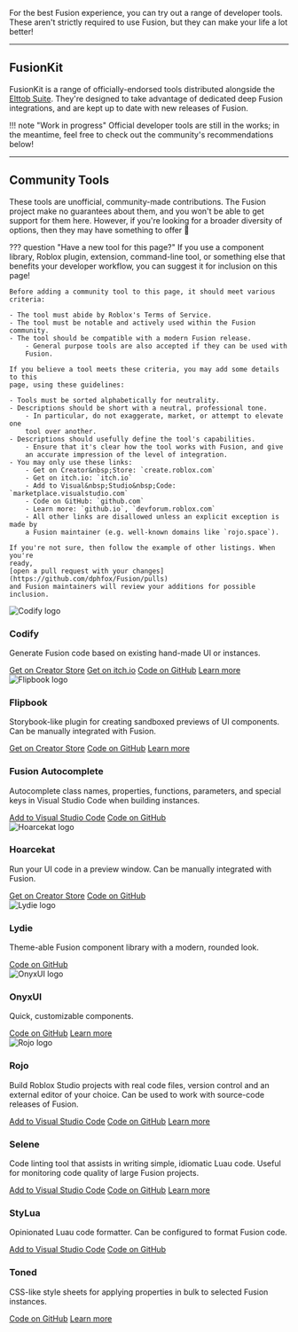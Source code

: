 For the best Fusion experience, you can try out a range of developer tools. 
These aren't strictly required to use Fusion, but they can make your life a lot
better!

-----

## FusionKit

FusionKit is a range of officially-endorsed tools distributed alongside the
[Elttob&nbsp;Suite](https://suite.elttob.uk/). They're designed to take
advantage of dedicated deep Fusion integrations, and are kept up to date with
new releases of Fusion.

!!! note "Work in progress"
	Official developer tools are still in the works; in the meantime, feel 
	free to check out the community's recommendations below!

-----

## Community Tools

These tools are unofficial, community-made contributions. The Fusion project
make no guarantees about them, and you won't be able to get support for them
here. However, if you're looking for a broader diversity of options, then they
may have something to offer 🙂

??? question "Have a new tool for this page?"
	If you use a component library, Roblox plugin, extension, command-line tool,
	or something else that benefits your developer workflow, you can suggest it
	for inclusion on this page!

	Before adding a community tool to this page, it should meet various
	criteria:

	- The tool must abide by Roblox's Terms of Service.
	- The tool must be notable and actively used within the Fusion community.
	- The tool should be compatible with a modern Fusion release.
		- General purpose tools are also accepted if they can be used with
		Fusion.

	If you believe a tool meets these criteria, you may add some details to this
	page, using these guidelines:

	- Tools must be sorted alphabetically for neutrality.
	- Descriptions should be short with a neutral, professional tone.
		- In particular, do not exaggerate, market, or attempt to elevate one
		tool over another.
	- Descriptions should usefully define the tool's capabilities.
		- Ensure that it's clear how the tool works with Fusion, and give
		an accurate impression of the level of integration.
	- You may only use these links:
		- Get on Creator&nbsp;Store: `create.roblox.com`
		- Get on itch.io: `itch.io`
		- Add to Visual&nbsp;Studio&nbsp;Code: `marketplace.visualstudio.com`
		- Code on GitHub: `github.com`
		- Learn more: `github.io`, `devforum.roblox.com`
		- All other links are disallowed unless an explicit exception is made by
		a Fusion maintainer (e.g. well-known domains like `rojo.space`).

	If you're not sure, then follow the example of other listings. When you're
	ready,
	[open a pull request with your changes](https://github.com/dphfox/Fusion/pulls) 
	and Fusion maintainers will review your additions for possible inclusion.

<section class="fusiondoc-devtool-gallery">
	<article class="fusiondoc-devtool-entry">
		<img src="community/codify.png" alt="Codify logo">
		<h3>Codify</h3>
		<p>
			Generate Fusion code based on existing hand-made UI or instances.
		</p>
		<nav>
			<a href="https://create.roblox.com/store/asset/4749111907">Get on Creator&nbsp;Store</a>
			<a href="https://cxmeel.itch.io/codify">Get on itch.io</a>
			<a href="https://github.com/cxmeel/codify-plugin">Code on GitHub</a>
			<a href="https://devforum.roblox.com/t//473076">Learn more</a>
		</nav>
	</article>
	<article class="fusiondoc-devtool-entry">
		<img src="community/flipbook.png" alt="Flipbook logo">
		<h3>Flipbook</h3>
		<p>
			Storybook-like plugin for creating sandboxed previews of UI
			components.
			Can be manually integrated with Fusion.
		</p>
		<nav>
			<a href="https://create.roblox.com/store/asset/8517129161">Get on Creator&nbsp;Store</a>
			<a href="https://github.com/flipbook-labs/flipbook">Code on GitHub</a>
			<a href="https://flipbook-labs.github.io/flipbook/">Learn more</a>
		</nav>
	</article>
	<article class="fusiondoc-devtool-entry">
		<h3>Fusion Autocomplete</h3>
		<p>
			Autocomplete class names, properties, functions, parameters, and
			special keys in Visual&nbsp;Studio&nbsp;Code when building instances.
		</p>
		<nav>
			<a href="https://marketplace.visualstudio.com/items?itemName=Virtual.fusionautocomplete">Add to Visual Studio Code</a>
			<a href="https://github.com/VirtualButFake/fusion_autocomplete">Code on GitHub</a>
		</nav>
	</article>
	<article class="fusiondoc-devtool-entry">
		<img src="community/hoarcekat.png" alt="Hoarcekat logo">
		<h3>Hoarcekat</h3>
		<p>
			Run your UI code in a preview window. Can be manually integrated
			with Fusion.
		</p>
		<nav>
			<a href="https://create.roblox.com/store/asset/4621580428">Get on Creator&nbsp;Store</a>
			<a href="https://github.com/Kampfkarren/hoarcekat">Code on GitHub</a>
		</nav>
	</article>
	<article class="fusiondoc-devtool-entry">
		<img src="community/lydie.png" alt="Lydie logo">
		<h3>Lydie</h3>
		<p>
			Theme-able Fusion component library with a modern, rounded look. 
		</p>
		<nav>
			<a href="https://github.com/7kayoh/Lydie">Code on GitHub</a>
		</nav>
	</article>
	<article class="fusiondoc-devtool-entry">
		<img src="community/onyxui.png" alt="OnyxUI logo">
		<h3>OnyxUI</h3>
		<p>
			Quick, customizable components.
		</p>
		<nav>
			<a href="https://github.com/ImAvafe/OnyxUI">Code on GitHub</a>
			<a href="https://imavafe.github.io/OnyxUI">Learn more</a>
		</nav>
	</article>
	<article class="fusiondoc-devtool-entry">
		<img src="community/rojo.png" alt="Rojo logo">
		<h3>Rojo</h3>
		<p>
			Build Roblox&nbsp;Studio projects with real code files, version
			control and an external editor of your choice. Can be used to work
			with source-code releases of Fusion.
		</p>
		<nav>
			<a href="https://marketplace.visualstudio.com/items?itemName=evaera.vscode-rojo">Add to Visual&nbsp;Studio&nbsp;Code</a>
			<a href="https://github.com/rojo-rbx/rojo">Code on GitHub</a>
			<a href="https://rojo.space/">Learn more</a>
		</nav>
	</article>
	<article class="fusiondoc-devtool-entry">
		<h3>Selene</h3>
		<p>
			Code linting tool that assists in writing simple, idiomatic Luau
			code. Useful for monitoring code quality of large Fusion projects.
		</p>
		<nav>
			<a href="https://marketplace.visualstudio.com/items?itemName=Kampfkarren.selene-vscode">Add to Visual&nbsp;Studio&nbsp;Code</a>
			<a href="https://github.com/Kampfkarren/selene">Code on GitHub</a>
			<a href="https://kampfkarren.github.io/selene/">Learn more</a>
		</nav>
	</article>
	<article class="fusiondoc-devtool-entry">
		<h3>StyLua</h3>
		<p>
			Opinionated Luau code formatter. Can be configured to format Fusion
			code.
		</p>
		<nav>
			<a href="https://marketplace.visualstudio.com/items?itemName=JohnnyMorganz.stylua">Add to Visual&nbsp;Studio&nbsp;Code</a>
			<a href="https://github.com/JohnnyMorganz/StyLua">Code on GitHub</a>
		</nav>
	</article>
	<article class="fusiondoc-devtool-entry">
		<h3>Toned</h3>
		<p>
			CSS-like style sheets for applying properties in bulk to selected
			Fusion instances.
		</p>
		<nav>
			<a href="https://github.com/astrealRBLX/Toned/">Code on GitHub</a>
			<a href="https://astrealrblx.github.io/Toned/">Learn more</a>
		</nav>
	</article>
</section>